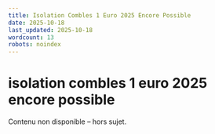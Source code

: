 ```yaml
---
title: Isolation Combles 1 Euro 2025 Encore Possible
date: 2025-10-18
last_updated: 2025-10-18
wordcount: 13
robots: noindex
---
```


# isolation combles 1 euro 2025 encore possible

Contenu non disponible – hors sujet.